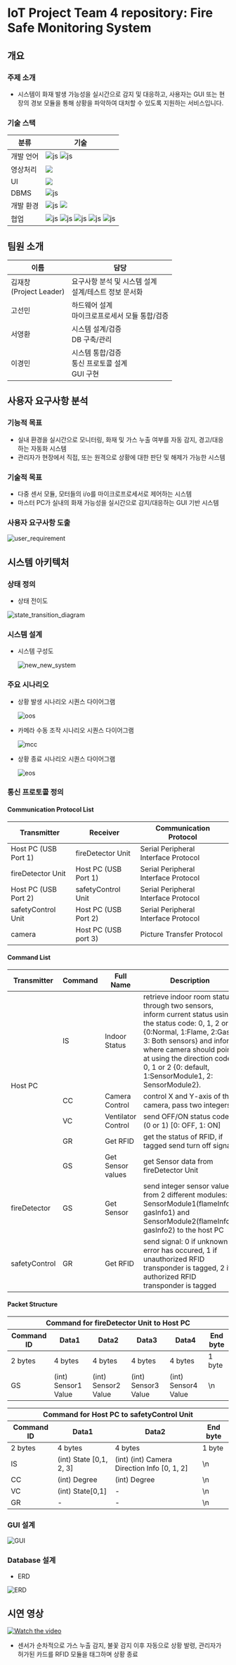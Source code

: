 # IoT Project Team 4 repository: Fire Safe Monitoring System

## 개요
### 주제 소개
- 시스템이 화재 발생 가능성을 실시간으로 감지 및 대응하고, 사용자는 GUI 또는 현장의 경보 모듈을 통해 상황을 파악하여 대처할 수 있도록 지원하는 서비스입니다.
### 기술 스택
|분류|기술|
|-----|-----|
|개발 언어|![js](https://img.shields.io/badge/C%2B%2B-00599C?style=for-the-badge&logo=c%2B%2B&logoColor=white) ![js](https://img.shields.io/badge/Python-3776AB?style=for-the-badge&logo=python&logoColor=white)|
|영상처리| <img src="https://img.shields.io/badge/OpenCV-5C3EE8?style=for-the-badge&logo=OpenCV"> |
|UI| <img src="https://img.shields.io/badge/PyQt5-21C25E?style=for-the-badge&logo=quicktype"> |
|DBMS|![js](https://img.shields.io/badge/MySQL-00000F?style=for-the-badge&logo=mysql&logoColor=white)|
|개발 환경|![js](https://img.shields.io/badge/Ubuntu-E95420?style=for-the-badge&logo=Ubuntu&logoColor=white) <img src= "https://img.shields.io/badge/Arduino_IDE-00979D?style=for-the-badge&logo=arduino&logoColor=white" />|
|협업| ![js](https://img.shields.io/badge/GIT-E44C30?style=for-the-badge&logo=git&logoColor=white) ![js](https://img.shields.io/badge/GitHub-100000?style=for-the-badge&logo=github&logoColor=white) ![js](https://img.shields.io/badge/confluence-%23172BF4.svg?style=for-the-badge&logo=confluence&logoColor=white) ![js](https://img.shields.io/badge/Jira-0052CC?style=for-the-badge&logo=Jira&logoColor=white) ![js](https://img.shields.io/badge/Slack-4A154B?style=for-the-badge&logo=slack&logoColor=white)|


## 팀원 소개

|이름|담당|
|----|-----|
|김재창 <br> (Project Leader)|요구사항 분석 및 시스템 설계 <br> 설계/테스트 정보 문서화| 
|고선민|하드웨어 설계 <br> 마이크로프로세서 모듈 통합/검증|
|서영환|시스템 설계/검증 <br> DB 구축/관리| 
|이경민|시스템 통합/검증 <br> 통신 프로토콜 설계 <br> GUI 구현|

## 사용자 요구사항 분석
### 기능적 목표
- 실내 환경을 실시간으로 모니터링, 화재 및 가스 누출 여부를 자동 감지, 경고/대응하는 자동화 시스템
- 관리자가 현장에서 직접, 또는 원격으로 상황에 대한 판단 및 해제가 가능한 시스템
### 기술적 목표
- 다중 센서 모듈, 모터들의 i/o를 마이크로프로세서로 제어하는 시스템
- 마스터 PC가 실내의 화재 가능성을 실시간으로 감지/대응하는 GUI 기반 시스템 
### 사용자 요구사항 도출
![user_requirement](https://github.com/user-attachments/assets/f31357e0-bf6e-4406-91aa-e2d0c3d0c008)

## 시스템 아키텍처
### 상태 정의
- 상태 전이도
  
![state_transition_diagram](https://github.com/user-attachments/assets/4b0194b7-ce89-4f23-89f2-79a7955c9ff8)

### 시스템 설계
- 시스템 구성도
  
  ![new_new_system](https://github.com/user-attachments/assets/ad7cc2df-2375-426c-b0eb-918d9c39370e)

### 주요 시나리오
- 상황 발생 시나리오 시퀀스 다이어그램
  
  ![oos](https://github.com/user-attachments/assets/d62810d8-2872-45fe-81cd-16cfd23f0ac1)
- 카메라 수동 조작 시나리오 시퀀스 다이어그램
  
  ![mcc](https://github.com/user-attachments/assets/2d4225d5-a298-42d8-954a-15847a62b453)
- 상황 종료 시나리오 시퀀스 다이어그램
  
  ![eos](https://github.com/user-attachments/assets/feb24d92-f50c-4022-bae6-eff1a0478d4f)

### 통신 프로토콜 정의
#### Communication Protocol List
|Transmitter|Receiver|Communication Protocol|
|-----|-----|-----|
|Host PC (USB Port 1)|fireDetector Unit|Serial Peripheral Interface Protocol|
|fireDetector Unit|Host PC (USB Port 1)|Serial Peripheral Interface Protocol|
|Host PC (USB Port 2)|safetyControl Unit|Serial Peripheral Interface Protocol|
|safetyControl Unit|Host PC (USB Port 2)|Serial Peripheral Interface Protocol|
|camera|Host PC (USB port 3)|Picture Transfer Protocol|

#### Command List
<table>
  <thead>
    <tr>
      <th>Transmitter</th>
      <th>Command</th>
      <th>Full Name</th>
      <th>Description</th>
    </tr>
  </thead>
  <tbody>
    <tr>
      <td rowspan=5>Host PC</td>
      <td rowspan=1>IS</td>
      <td>Indoor Status</td>
      <td>retrieve indoor room status through two sensors, inform current status using the status code: 0, 1, 2 or 3 {0:Normal, 1:Flame, 2:Gas, 3: Both sensors} and inform where camera should point at using the direction code: 0, 1 or 2 {0: default, 1:SensorModule1, 2: SensorModule2}.</td>
    </tr>
    <tr>
      <td rowspan=1>CC</td>
      <td>Camera Control</td>
      <td>control X and Y-axis of the camera, pass two integers</td>
    </tr>
    <tr>
      <td rowspan=1>VC</td>
      <td>Ventilator Control</td>
      <td>send OFF/ON status code (0 or 1) [0: OFF, 1: ON]</td>
    </tr>
    <tr>
      <td rowspan=1>GR</td>
      <td>Get RFID</td>
      <td>get the status of RFID, if tagged send turn off  signal</td>
    </tr>
    <tr>
      <td rowspan=1>GS</td>
      <td>Get Sensor values</td>
      <td>get Sensor data from fireDetector Unit</td>
    </tr>
    <tr>
      <td rowspan=1>fireDetector</td>
      <td> GS</td>
      <td>Get Sensor</td>
      <td> send integer sensor values from 2 different modules: SensorModule1(flameInfo1, gasInfo1) and SensorModule2(flameInfo2, gasInfo2) to the host PC</td>
    </tr>
    <tr>
      <td rowspan=1>safetyControl</td>
      <td> GR</td>
      <td>Get RFID</td>
      <td> send signal: 0 if unknown error has occured, 1 if unauthorized RFID transponder is tagged, 2 if authorized RFID transponder is tagged</td>
    </tr>
  </tbody>
</table>


#### Packet Structure
<table>
    <thead>
        <tr>
            <th colspan=6> Command for fireDetector Unit to Host PC</th>
        </tr>
        <tr>
            <th> Command ID </th>
            <th> Data1 </th>
            <th> Data2 </th>
            <th> Data3 </th>
            <th> Data4 </th>
            <th> End byte </th>
        </tr>
    </thead>
    <tbody>
        <tr>
            <td> 2 bytes </td>
            <td> 4 bytes </td>
            <td> 4 bytes </td>
            <td> 4 bytes </td>
            <td> 4 bytes </td>
            <td> 1 byte </td>
        </tr>
        <tr>
        </tr>
        <tr>
            <td> GS </td>
            <td> (int) Sensor1 Value </td>
            <td> (int) Sensor2 Value </td>
            <td> (int) Sensor3 Value </td>
            <td> (int) Sensor4 Value </td>
            <td> \n </td>
        </tr>
    </tbody>
</table>

<table>
    <thead>
        <tr>
            <th colspan=6> Command for Host PC to safetyControl Unit </th>
        </tr>
        <tr>
            <th> Command ID </th>
            <th> Data1 </th>
            <th> Data2 </th>
            <th> End byte </th>
        </tr>
    </thead>
    <tbody>
        <tr>
            <td> 2 bytes </td>
            <td> 4 bytes </td>
            <td> 4 bytes </td>
            <td> 1 byte </td>
        </tr>
        <tr>
        </tr>
        <tr>
            <td> IS </td>
            <td> (int) State [0,1, 2, 3] </td>
            <td> (int) (int) Camera Direction Info [0, 1, 2] </td>
            <td> \n </td>
        </tr>
        <tr>
            <td> CC </td>
            <td> (int) Degree </td>
            <td> (int) Degree </td>
            <td> \n </td>
        </tr>
        <tr>
            <td> VC </td>
            <td> (int) State[0,1] </td>
            <td> - </td>
            <td> \n </td>
        </tr>
        <tr>
            <td> GR </td>
            <td> - </td>
            <td> - </td>
            <td> \n </td>
        </tr>
    </tbody>
</table>

### GUI 설계
![GUI](https://github.com/user-attachments/assets/073fa5ec-52f0-416e-82fb-5e6495403e87)

### Database 설계
- ERD
  
![ERD](https://github.com/user-attachments/assets/62bd0db8-d9f0-49f1-8322-5d19a0c60a02)

## 시연 영상
[![Watch the video](https://github.com/user-attachments/assets/64dde2a7-0494-4401-9b6e-c69f5848bcb0)](https://drive.google.com/file/d/1hy1FeOyQ_F7rgvRvqLCTZ0Ngx3BC0v6t/view?usp=drive_link)
- 센서가 순차적으로 가스 누출 감지, 불꽃 감지 이후 자동으로 상황 발령, 관리자가 허가된 카드를 RFID 모듈을 태그하며 상황 종료
